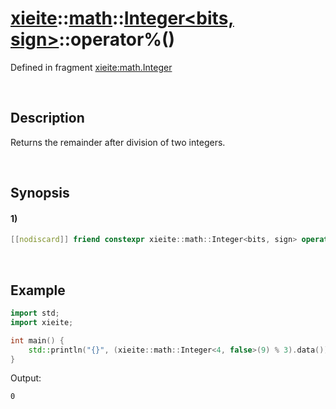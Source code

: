 # [xieite](../../../../../xieite.md)\:\:[math](../../../../../math.md)\:\:[Integer<bits, sign>](../../../../integer.md)\:\:operator%\(\)
Defined in fragment [xieite:math.Integer](../../../../../../../src/math/integer.cpp)

&nbsp;

## Description
Returns the remainder after division of two integers.

&nbsp;

## Synopsis
#### 1)
```cpp
[[nodiscard]] friend constexpr xieite::math::Integer<bits, sign> operator%(xieite::math::Integer<bits, sign> dividend, xieite::math::Integer<bits, sign> divisor) noexcept;
```

&nbsp;

## Example
```cpp
import std;
import xieite;

int main() {
    std::println("{}", (xieite::math::Integer<4, false>(9) % 3).data());
}
```
Output:
```
0
```
